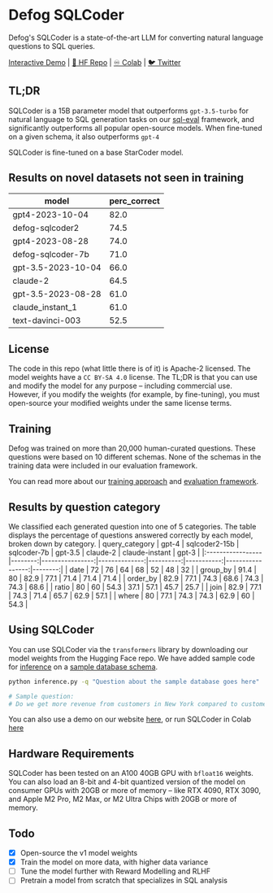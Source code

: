 # Defog SQLCoder
Defog's SQLCoder is a state-of-the-art LLM for converting natural language questions to SQL queries.

[Interactive Demo](https://defog.ai/sqlcoder-demo/) | [🤗 HF Repo](https://huggingface.co/defog/sqlcoder2) | [♾️ Colab](https://colab.research.google.com/drive/1z4rmOEiFkxkMiecAWeTUlPl0OmKgfEu7?usp=sharing) | [🐦 Twitter](https://twitter.com/defogdata)

## TL;DR
SQLCoder is a 15B parameter model that outperforms `gpt-3.5-turbo` for natural language to SQL generation tasks on our [sql-eval](https://github.com/defog-ai/sql-eval) framework, and significantly outperforms all popular open-source models. When fine-tuned on a given schema, it also outperforms `gpt-4`

SQLCoder is fine-tuned on a base StarCoder model.

## Results on novel datasets not seen in training
| model   | perc_correct |
|-|-|  
| gpt4-2023-10-04    | 82.0 |
| defog-sqlcoder2    | 74.5 |
| gpt4-2023-08-28    | 74.0 |
| defog-sqlcoder-7b  | 71.0 |
| gpt-3.5-2023-10-04 | 66.0 |
| claude-2           | 64.5 |
| gpt-3.5-2023-08-28 | 61.0 |
| claude_instant_1   | 61.0 |
| text-davinci-003   | 52.5 |

## License
The code in this repo (what little there is of it) is Apache-2 licensed. The model weights have a `CC BY-SA 4.0` license. The TL;DR is that you can use and modify the model for any purpose – including commercial use. However, if you modify the weights (for example, by fine-tuning), you must open-source your modified weights under the same license terms.

## Training
Defog was trained on more than 20,000 human-curated questions. These questions were based on 10 different schemas. None of the schemas in the training data were included in our evaluation framework. 

You can read more about our [training approach](https://defog.ai/blog/open-sourcing-sqlcoder2-7b/) and [evaluation framework](https://defog.ai/blog/open-sourcing-sqleval/).

## Results by question category
We classified each generated question into one of 5 categories. The table displays the percentage of questions answered correctly by each model, broken down by category.
| query_category   |   gpt-4 |   sqlcoder2-15b |   sqlcoder-7b |   gpt-3.5 |   claude-2 |   claude-instant |   gpt-3 |
|:-----------------|--------:|----------------:|--------------:|----------:|-----------:|-----------------:|--------:|
| date             |    72   |            76   |          64   |      68   |       52   |             48   |    32   |
| group_by         |    91.4 |            80   |          82.9 |      77.1 |       71.4 |             71.4 |    71.4 |
| order_by         |    82.9 |            77.1 |          74.3 |      68.6 |       74.3 |             74.3 |    68.6 |
| ratio            |    80   |            60   |          54.3 |      37.1 |       57.1 |             45.7 |    25.7 |
| join             |    82.9 |            77.1 |          74.3 |      71.4 |       65.7 |             62.9 |    57.1 |
| where            |    80   |            77.1 |          74.3 |      74.3 |       62.9 |             60   |    54.3 |

## Using SQLCoder
You can use SQLCoder via the `transformers` library by downloading our model weights from the Hugging Face repo. We have added sample code for [inference](./inference.py) on a [sample database schema](./metadata.sql). 
```bash
python inference.py -q "Question about the sample database goes here"

# Sample question:
# Do we get more revenue from customers in New York compared to customers in San Francisco? Give me the total revenue for each city, and the difference between the two.
```

You can also use a demo on our website [here](https://defog.ai/sqlcoder-demo), or run SQLCoder in Colab [here](https://colab.research.google.com/drive/13BIKsqHnPOBcQ-ba2p77L5saiepTIwu0#scrollTo=ZpbVgVHMkJvC)

## Hardware Requirements
SQLCoder has been tested on an A100 40GB GPU with `bfloat16` weights. You can also load an 8-bit and 4-bit quantized version of the model on consumer GPUs with 20GB or more of memory – like RTX 4090, RTX 3090, and Apple M2 Pro, M2 Max, or M2 Ultra Chips with 20GB or more of memory.

## Todo

- [x] Open-source the v1 model weights
- [x] Train the model on more data, with higher data variance
- [ ] Tune the model further with Reward Modelling and RLHF
- [ ] Pretrain a model from scratch that specializes in SQL analysis
